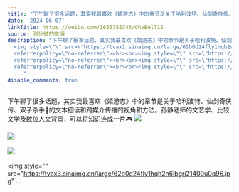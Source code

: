 ```yaml
---
title: "下午聊了很多话题，其实我最喜欢《嬉游志》中的章节是关于哈利波特、仙剑奇侠传、双子杀手\U0001F977的文本细读和跨媒介传播的视角和方法。孙静老师的文艺学、比较文学..."
date: '2024-06-07'
linkTitle: https://weibo.com/1655755343/OhVBelTiS
source: 张怡微的微博
description: "下午聊了很多话题，其实我最喜欢《嬉游志》中的章节是关于哈利波特、仙剑奇侠传、双子杀手\U0001F977的文本细读和跨媒介传播的视角和方法。孙静老师的文艺学、比较文学及数位人文背景，可以将知识连成一片\U0001F3AE
  <img style=\"\" src=\"https://tvax2.sinaimg.cn/large/62b0d24fly1hqh2n7htozj21400u0tf4.jpg\"
  referrerpolicy=\"no-referrer\"><br><br><img style=\"\" src=\"https://tvax3.sinaimg.cn/large/62b0d24fly1hqh2n2sw00j20og10o426.jpg\"
  referrerpolicy=\"no-referrer\"><br><br><img style=\"\" src=\"https://tvax1.sinaimg.cn/large/62b0d24fly1hqh2n3dssbj21900u0wny.jpg\"
  referrerpolicy=\"no-referrer\"><br><br><img style=\"\" src=\"https://tvax3.sinaimg.cn/large/62b0d24fly1hqh2n6lbgrj21400u0q96.jpg\"
  ..."
disable_comments: true
---
```

下午聊了很多话题，其实我最喜欢《嬉游志》中的章节是关于哈利波特、仙剑奇侠传、双子杀手🥷的文本细读和跨媒介传播的视角和方法。孙静老师的文艺学、比较文学及数位人文背景，可以将知识连成一片🎮 <img style="" src="https://tvax2.sinaimg.cn/large/62b0d24fly1hqh2n7htozj21400u0tf4.jpg" referrerpolicy="no-referrer"><br><br><img style="" src="https://tvax3.sinaimg.cn/large/62b0d24fly1hqh2n2sw00j20og10o426.jpg" referrerpolicy="no-referrer"><br><br><img style="" src="https://tvax1.sinaimg.cn/large/62b0d24fly1hqh2n3dssbj21900u0wny.jpg" referrerpolicy="no-referrer"><br><br><img style="" src="https://tvax3.sinaimg.cn/large/62b0d24fly1hqh2n6lbgrj21400u0q96.jpg" ...